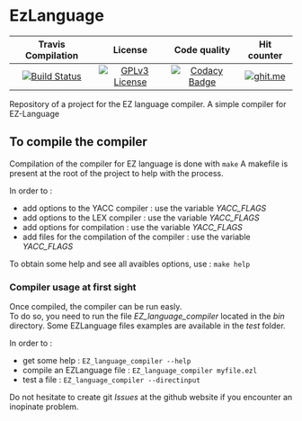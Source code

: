 # EzLanguage


|  Travis Compilation  |      License      |   Code quality   |    Hit counter   |
| :----------------------------: | :---------------------------: | :----------------------------: | :----------------------------: |
[![Build Status](https://travis-ci.org/flodavid/ezlanguage.svg)](https://travis-ci.org/flodavid/ezlanguage) | [![GPLv3 License](https://img.shields.io/badge/License-GPLv3-blue.svg)](https://github.com/flodavid/Urbanisme/blob/master/COPYING.txt) | [![Codacy Badge](https://api.codacy.com/project/badge/Grade/f623f84ff30f43a4b0c3a93f74ca5329)](https://www.codacy.com/app/flodavid/ezlanguage?utm_source=github.com&amp;utm_medium=referral&amp;utm_content=flodavid/ezlanguage&amp;utm_campaign=Badge_Grade) | [![ghit.me](https://ghit.me/badge.svg?repo=flodavid/ezlanguage)](https://ghit.me/repo/flodavid/ezlanguage) |

Repository of a project for the EZ language compiler.
A simple compiler for EZ-Language 

## To compile the compiler

Compilation of the compiler for EZ language is done with `make`
A makefile is present at the root of the project to help with the process.

In order to :
* add options to the YACC compiler : use the variable *YACC_FLAGS*
* add options to the LEX compiler : use the variable *YACC_FLAGS*
* add options for compilation : use the variable *YACC_FLAGS*
* add files for the compilation of the compiler : use the variable *YACC_FLAGS*

To obtain some help and see all avaibles options, use : `make help`

### Compiler usage at first sight

Once compiled, the compiler can be run easly.  
To do so, you need to run the file *EZ_language\_compiler* located in the *bin* directory.
Some EZLanguage files examples are available in the *test* folder.

In order to :
* get some help : `EZ_language_compiler --help`
* compile an EZLanguage file : `EZ_language_compiler myfile.ezl`
* test a file : `EZ_language_compiler --directinput`

Do not hesitate to create git *Issues* at the github website if you encounter an inopinate problem. 
